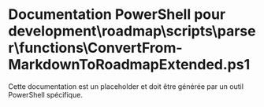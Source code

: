 # Documentation PowerShell pour development\roadmap\scripts\parser\functions\ConvertFrom-MarkdownToRoadmapExtended.ps1

Cette documentation est un placeholder et doit être générée par un outil PowerShell spécifique.
